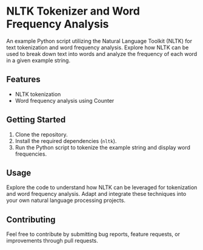 # NLTK Tokenizer and Word Frequency Analysis

An example Python script utilizing the Natural Language Toolkit (NLTK) for text tokenization and word frequency analysis. Explore how NLTK can be used to break down text into words and analyze the frequency of each word in a given example string.

## Features

- NLTK tokenization
- Word frequency analysis using Counter

## Getting Started

1. Clone the repository.
2. Install the required dependencies (`nltk`).
3. Run the Python script to tokenize the example string and display word frequencies.

## Usage

Explore the code to understand how NLTK can be leveraged for tokenization and word frequency analysis. Adapt and integrate these techniques into your own natural language processing projects.

## Contributing

Feel free to contribute by submitting bug reports, feature requests, or improvements through pull requests.
